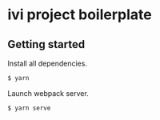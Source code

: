 # ivi project boilerplate

## Getting started

Install all dependencies.

```sh
$ yarn
```

Launch webpack server.

```sh
$ yarn serve
```
